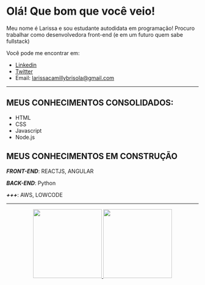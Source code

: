  # Olá! Que bom que você veio! 
 
 Meu nome é Larissa e sou estudante autodidata em programação! Procuro trabalhar como desenvolvedora front-end (e em um futuro quem sabe fullstack)
 
 Você pode me encontrar em: 
- [Linkedin](https://www.linkedin.com/in/larissacamillybrisola/)
- [Twitter](https://twitter.com/larissaeiou/)
- Email: larissacamillybrisola@gmail.com
 --- 
 
 ## **MEUS CONHECIMENTOS CONSOLIDADOS:** 
  - HTML
  - CSS
  - Javascript 
  - Node.js
  
 ## **MEUS CONHECIMENTOS EM CONSTRUÇÃO**
 
 ***FRONT-END***: REACTJS, ANGULAR
 
 ***BACK-END***: Python 
 
 ***+++***: AWS, LOWCODE

--- 

<div align="center" >
  <a href="https://github.com/larissaipsum">
  <img height="180em" src="https://github-readme-stats.vercel.app/api?username=larissaipsum&show_icons=true&theme=dracula&include_all_commits=true&count_private=true"/>
  <img height="180em" src="https://github-readme-stats.vercel.app/api/top-langs/?username=larissaipsum&layout=compact&langs_count=7&theme=dracula"/>
</div>

